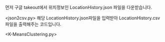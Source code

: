 먼저 구글 takeout에서 위치정보인 LocationHistory.json 파일을 다운받습니다.

<json2csv.py>
해당 LocationHistory.json파일을 입력받아 LocationHistory.csv파일을 출력해주는 코드입니다.


<K-MeansClustering.py>
